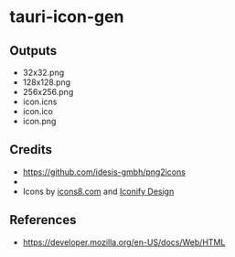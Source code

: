 # tauri-icon-gen

## Outputs
- 32x32.png
- 128x128.png
- 256x256.png
- icon.icns
- icon.ico
- icon.png

## Credits
- https://github.com/idesis-gmbh/png2icons
- 
- Icons by <a href="https://icons8.com/icon/set/favicon/color">icons8.com</a> and <a href="https://icon-sets.iconify.design/?query=github">Iconify Design</a>

## References
- https://developer.mozilla.org/en-US/docs/Web/HTML